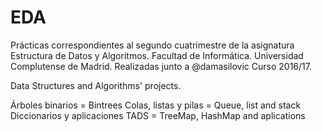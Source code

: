 # EDA
Prácticas correspondientes al segundo cuatrimestre de la asignatura Estructura de Datos y Algoritmos.
Facultad de Informática. Universidad Complutense de Madrid.
Realizadas junto a @damasilovic
Curso 2016/17.

Data Structures and Algorithms' projects.

Árboles binarios = Bintrees
Colas, listas y pilas = Queue, list and stack
Diccionarios y aplicaciones TADS = TreeMap, HashMap and aplications
